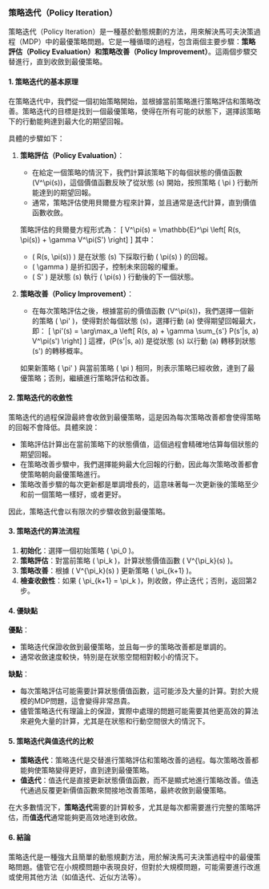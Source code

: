 ### 策略迭代（Policy Iteration）

策略迭代（Policy Iteration）是一種基於動態規劃的方法，用來解決馬可夫決策過程（MDP）中的最優策略問題。它是一種循環的過程，包含兩個主要步驟：**策略評估（Policy Evaluation）**和**策略改善（Policy Improvement）**。這兩個步驟交替進行，直到收斂到最優策略。

#### 1. 策略迭代的基本原理

在策略迭代中，我們從一個初始策略開始，並根據當前策略進行策略評估和策略改善。策略迭代的目標是找到一個最優策略，使得在所有可能的狀態下，選擇該策略下的行動能夠達到最大化的期望回報。

具體的步驟如下：

1. **策略評估（Policy Evaluation）**：
   - 在給定一個策略的情況下，我們計算該策略下的每個狀態的價值函數 \(V^\pi(s)\)，這個價值函數反映了從狀態 \(s\) 開始，按照策略 \( \pi \) 行動所能達到的期望回報。
   - 通常，策略評估使用貝爾曼方程來計算，並且通常是迭代計算，直到價值函數收斂。
   
   策略評估的貝爾曼方程形式為：
   \[
   V^\pi(s) = \mathbb{E}^\pi \left[ R(s, \pi(s)) + \gamma V^\pi(S') \right]
   \]
   其中：
   - \( R(s, \pi(s)) \) 是在狀態 \(s\) 下採取行動 \( \pi(s) \) 的回報。
   - \( \gamma \) 是折扣因子，控制未來回報的權重。
   - \( S' \) 是狀態 \(s\) 執行 \( \pi(s) \) 行動後的下一個狀態。

2. **策略改善（Policy Improvement）**：
   - 在每次策略評估之後，根據當前的價值函數 \(V^\pi(s)\)，我們選擇一個新的策略 \( \pi' \)，使得對於每個狀態 \(s\)，選擇行動 \(a\) 使得期望回報最大，即：
   \[
   \pi'(s) = \arg\max_a \left[ R(s, a) + \gamma \sum_{s'} P(s'|s, a) V^\pi(s') \right]
   \]
   這裡，\(P(s'|s, a)\) 是從狀態 \(s\) 以行動 \(a\) 轉移到狀態 \(s'\) 的轉移概率。

   如果新策略 \( \pi' \) 與當前策略 \( \pi \) 相同，則表示策略已經收斂，達到了最優策略；否則，繼續進行策略評估和改善。

#### 2. 策略迭代的收斂性

策略迭代的過程保證最終會收斂到最優策略，這是因為每次策略改善都會使得策略的回報不會降低。具體來說：

- 策略評估計算出在當前策略下的狀態價值，這個過程會精確地估算每個狀態的期望回報。
- 在策略改善步驟中，我們選擇能夠最大化回報的行動，因此每次策略改善都會使策略朝向最優策略進行。
- 策略改善步驟的每次更新都是單調增長的，這意味著每一次更新後的策略至少和前一個策略一樣好，或者更好。

因此，策略迭代會以有限次的步驟收斂到最優策略。

#### 3. 策略迭代的算法流程

1. **初始化**：選擇一個初始策略 \( \pi_0 \)。
2. **策略評估**：對當前策略 \( \pi_k \)，計算狀態價值函數 \( V^{\pi_k}(s) \)。
3. **策略改善**：根據 \( V^{\pi_k}(s) \) 更新策略 \( \pi_{k+1} \)。
4. **檢查收斂性**：如果 \( \pi_{k+1} = \pi_k \)，則收斂，停止迭代；否則，返回第2步。

#### 4. 優缺點

**優點**：
- 策略迭代保證收斂到最優策略，並且每一步的策略改善都是單調的。
- 通常收斂速度較快，特別是在狀態空間相對較小的情況下。

**缺點**：
- 每次策略評估可能需要計算狀態價值函數，這可能涉及大量的計算。對於大規模的MDP問題，這會變得非常昂貴。
- 儘管策略迭代有理論上的保證，實際中處理的問題可能需要其他更高效的算法來避免大量的計算，尤其是在狀態和行動空間很大的情況下。

#### 5. 策略迭代與值迭代的比較

- **策略迭代**：策略迭代是交替進行策略評估和策略改善的過程。每次策略改善都能夠使策略變得更好，直到達到最優策略。
- **值迭代**：值迭代是直接更新狀態價值函數，而不是顯式地進行策略改善。值迭代通過反覆更新價值函數來間接地改善策略，最終收斂到最優策略。

在大多數情況下，**策略迭代**需要的計算較多，尤其是每次都需要進行完整的策略評估，而**值迭代**通常能夠更高效地達到收斂。

#### 6. 結論

策略迭代是一種強大且簡單的動態規劃方法，用於解決馬可夫決策過程中的最優策略問題。儘管它在小規模問題中表現良好，但對於大規模問題，可能需要進行改進或使用其他方法（如值迭代、近似方法等）。